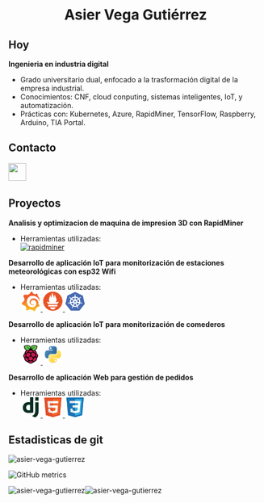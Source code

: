 <h1 align="center">Asier Vega Gutiérrez</h1>


<head><meta name="google-site-verification" content="BbYqj-J9K6kx6PWHXmlphq2PQxwdl_Vop4znMsMKLsA" /></head>

## Hoy
**Ingenieria en industria digital**
<ul>
    <li>Grado universitario dual, enfocado a la trasformación digital de la empresa industrial.</li>
    <li>Conocimientos: CNF, cloud conputing, sistemas inteligentes, IoT, y automatización.</li>
    <li>Prácticas con: Kubernetes, Azure, RapidMiner, TensorFlow, Raspberry, Arduino, TIA Portal.</li>
</ul>

## Contacto

<a href="https://es.linkedin.com/in/asier-vega-gutierrez">
    <img src="https://www.vectorlogo.zone/logos/linkedin/linkedin-icon.svg" height="35" width="35">
</a>

## Proyectos

**Analisis y optimizacion de maquina de impresion 3D con RapidMiner**
<ul>
    <li>Herramientas utilizadas:</li>
<a href="https://rapidminer.com/" target="_blank" rel="noreferrer">
    <img src="https://avatars.githubusercontent.com/u/4490278?s=280&v=4" alt="rapidminer" width="40" height="40"/> 
</a>
</ul>

**Desarrollo de aplicación IoT para monitorización de estaciones meteorológicas con esp32 Wifi**
<ul>
    <li>Herramientas utilizadas:</li>
<a href="https://grafana.com/" target="_blank" rel="noreferrer">
    <img src="https://raw.githubusercontent.com/devicons/devicon/master/icons/grafana/grafana-original.svg" alt="grafana" width="40" height="40"/> 
</a>
<a href="https://prometheus.io/" target="_blank" rel="noreferrer">
    <img src="https://raw.githubusercontent.com/devicons/devicon/master/icons/prometheus/prometheus-original.svg" alt="prometheus" width="40" height="40"/> 
</a>
<a href="https://kubernetes.io/" target="_blank" rel="noreferrer">
    <img src="https://raw.githubusercontent.com/devicons/devicon/master/icons/kubernetes/kubernetes-plain.svg" alt="kubernetes" width="40" height="40"/> 
</a>
</ul>

**Desarrollo de aplicación IoT para monitorización de comederos**
<ul>
    <li>Herramientas utilizadas:</li>
<a href="https://www.raspberrypi.com/" target="_blank" rel="noreferrer">
    <img src="https://github.com/devicons/devicon/blob/master/icons/raspberrypi/raspberrypi-original.svg" alt="raspberrypi" width="40" height="40"/> 
</a>
<a href="https://www.python.org/" target="_blank" rel="noreferrer">
    <img src="https://github.com/devicons/devicon/blob/master/icons/python/python-original.svg" alt="python" width="40" height="40"/> 
</a>
</ul>

**Desarrollo de aplicación Web para gestión de pedidos**
<ul>
    <li>Herramientas utilizadas:</li>
<a href="https://www.djangoproject.com/" target="_blank" rel="noreferrer">
    <img src="https://github.com/devicons/devicon/blob/master/icons/django/django-plain.svg" alt="django" width="40" height="40"/> 
</a>
<a href="https://es.wikipedia.org/wiki/HTML5" target="_blank" rel="noreferrer">
    <img src="https://github.com/devicons/devicon/blob/master/icons/html5/html5-original.svg" alt="html5" width="40" height="40"/> 
</a>
<a href="https://es.wikipedia.org/wiki/CSS" target="_blank" rel="noreferrer">
    <img src="https://github.com/devicons/devicon/blob/master/icons/css3/css3-original.svg" alt="css3" width="40" height="40"/> 
</a>
</ul>

## Estadisticas de git

<p align="left"> <img src="https://komarev.com/ghpvc/?username=asier-vega-gutierrez&label=Profile%20views&color=0e75b6&style=flat-square" alt="asier-vega-gutierrez" /> </p>

![GitHub metrics](https://metrics.lecoq.io/asier-vega-gutierrez)  

<!-- ![GitHub Activity Graph ](https://activity-graph.herokuapp.com/graph?username=asier-vega-gutierrez&theme=react-dark&bg_color=22272e&hide_border=true)  -->

<p><img align="left" src="https://github-readme-stats.vercel.app/api/top-langs?username=asier-vega-gutierrez&show_icons=true&theme=dark&bg_color=22272e&hide_border=true&locale=en&layout=compact&count_private=true" alt="asier-vega-gutierrez" /></p>

<p>&nbsp;<img align="left" src="https://github-readme-stats.vercel.app/api?username=asier-vega-gutierrez&show_icons=true&theme=dark&bg_color=22272e&hide_border=true&locale=en" alt="asier-vega-gutierrez" /></p>

